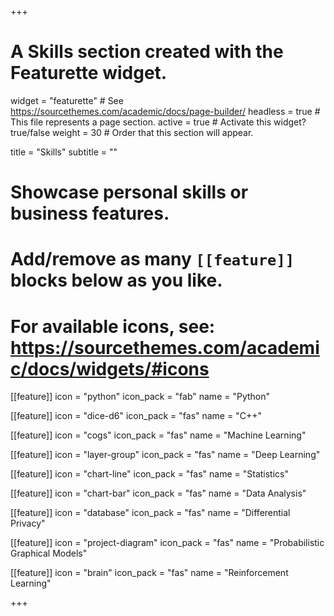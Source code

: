 +++
# A Skills section created with the Featurette widget.
widget = "featurette"  # See https://sourcethemes.com/academic/docs/page-builder/
headless = true  # This file represents a page section.
active = true  # Activate this widget? true/false
weight = 30  # Order that this section will appear.

title = "Skills"
subtitle = ""

# Showcase personal skills or business features.
# 
# Add/remove as many `[[feature]]` blocks below as you like.
# 
# For available icons, see: https://sourcethemes.com/academic/docs/widgets/#icons

[[feature]]
  icon = "python"
  icon_pack = "fab"
  name = "Python"
  
 [[feature]]
  icon = "dice-d6"
  icon_pack = "fas"
  name = "C++" 
  
[[feature]]
  icon = "cogs"
  icon_pack = "fas"
  name = "Machine Learning" 
  
 [[feature]]
  icon = "layer-group"
  icon_pack = "fas"
  name = "Deep Learning" 
  
[[feature]]
  icon = "chart-line"
  icon_pack = "fas"
  name = "Statistics" 
  
 [[feature]]
  icon = "chart-bar"
  icon_pack = "fas"
  name = "Data Analysis" 
  
 [[feature]]
  icon = "database"
  icon_pack = "fas"
  name = "Differential Privacy" 
  
 [[feature]]
  icon = "project-diagram"
  icon_pack = "fas"
  name = "Probabilistic Graphical Models"
  
 [[feature]]
  icon = "brain"
  icon_pack = "fas"
  name = "Reinforcement Learning" 
  


+++
